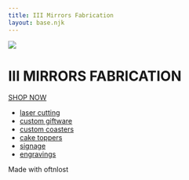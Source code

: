 ```yaml
---
title: III Mirrors Fabrication
layout: base.njk
---
```


<div class="background-gif"></div>
<div class="title">
	<!-- <img class="logo" src="https://via.placeholder.com/150"> -->
	<img class="logo" src="assets/Logo_White_M.png">
	<h1 class="name">III MIRRORS FABRICATION</h1>
	<a class="button" href="/shop">SHOP NOW</a>
	<div class="items services">
		<ul>
			<li><a href="">laser cutting</a></li>
			<li><a href="">custom giftware</a></li>
			<li><a href="">custom coasters</a></li>
			<li><a href="">cake toppers</a></li>
			<li><a href="">signage</a></li>
			<li><a href="">engravings</a></li>
		</ul>
	</div>
</div>
<footer class="footer"><div>Made with <span class="heart"><i class="fas fa-heart"></i></span> oftnlost</div></footer>